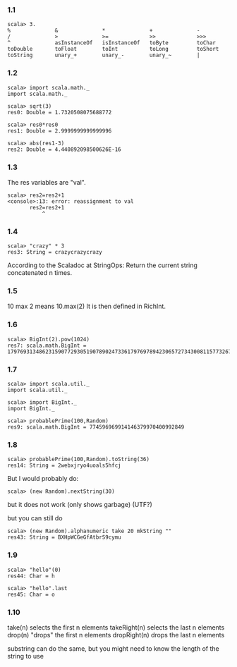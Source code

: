 ### 1.1 ###

    scala> 3.
    %              &              *              +              -              
    /              >              >=             >>             >>>            
    ^              asInstanceOf   isInstanceOf   toByte         toChar         
    toDouble       toFloat        toInt          toLong         toShort        
    toString       unary_+        unary_-        unary_~        |              

### 1.2 ###

    scala> import scala.math._
    import scala.math._

    scala> sqrt(3)
    res0: Double = 1.7320508075688772

    scala> res0*res0
    res1: Double = 2.9999999999999996

    scala> abs(res1-3)
    res2: Double = 4.440892098500626E-16

### 1.3 ###

The res variables are "val".

    scala> res2=res2+1
    <console>:13: error: reassignment to val
           res2=res2+1
               ^

### 1.4 ###

    scala> "crazy" * 3
    res3: String = crazycrazycrazy

According to the Scaladoc at StringOps:
Return the current string concatenated n times.

### 1.5 ### 

10 max 2 means 10.max(2) 
It is then defined in RichInt. 

### 1.6 ###

    scala> BigInt(2).pow(1024)
    res7: scala.math.BigInt = 179769313486231590772930519078902473361797697894230657273430081157732675805500963132708477322407536021120113879871393357658789768814416622492847430639474124377767893424865485276302219601246094119453082952085005768838150682342462881473913110540827237163350510684586298239947245938479716304835356329624224137216

### 1.7 ###

    scala> import scala.util._
    import scala.util._

    scala> import BigInt._
    import BigInt._

    scala> probablePrime(100,Random)
    res9: scala.math.BigInt = 774596969914146379970400992849

### 1.8 ###

    scala> probablePrime(100,Random).toString(36)
    res14: String = 2webxjryo4uoals5hfcj

But I would probably do:

    scala> (new Random).nextString(30)

but it does not work (only shows garbage) (UTF?)

but you can still do 

    scala> (new Random).alphanumeric take 20 mkString ""
    res43: String = BXHpWCGeGfAtbrS9cymu

### 1.9 ###

    scala> "hello"(0)
    res44: Char = h

    scala> "hello".last
    res45: Char = o

### 1.10 ###

take(n) selects the first n elements
takeRight(n) selects the last n elements
drop(n) "drops" the first n elements
dropRight(n) drops the last n elements

substring can do the same, but you might need to know the length of the string to use

